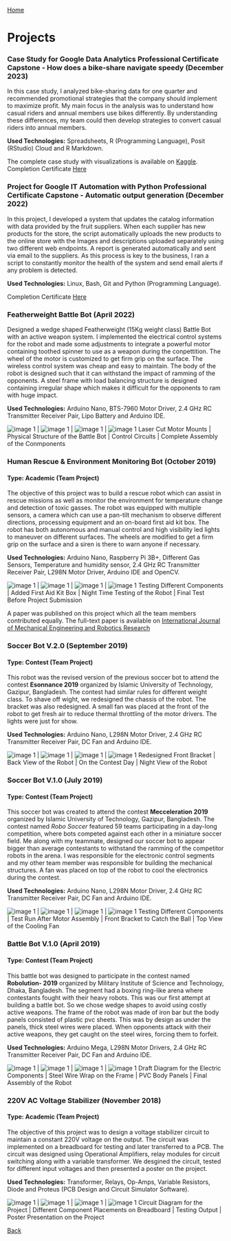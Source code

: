 [Home](https://mustahsinfarhan.github.io/) 
# Projects
### Case Study for Google Data Analytics Professional Certificate Capstone - How does a bike-share navigate speedy (December 2023)
In this case study, I analyzed bike-sharing data for one quarter and recommended promotional strategies that the company should implement to maximize profit. My main focus in the analysis was to understand how casual riders and annual members use bikes differently. By understanding these differences, my team could then develop strategies to convert casual riders into annual members.

**Used Technologies:** Spreadsheets, R (Programming Language), Posit (RStudio) Cloud and R Markdown.

The complete case study with visualizations is available on [Kaggle](https://www.kaggle.com/code/mustahsinfarhan/case-study-how-does-a-bike-share-navigate-speedy).
Completion Certificate [Here](https://coursera.org/verify/H4AU99SSRKF4)


### Project for Google IT Automation with Python Professional Certificate Capstone - Automatic output generation (December 2022)
In this project, I developed a system that updates the catalog information with data provided by the fruit suppliers. When each supplier has new products for the store, the script automatically uploads the new products to the online store with the Images and descriptions uploaded separately using two different web endpoints. A report is generated automatically and sent via email to the suppliers. As this process is key to the business, I ran a script to constantly monitor the health of the system and send email alerts if any problem is detected. 

**Used Technologies:** Linux, Bash, Git and Python (Programming Language).

Completion Certificate [Here](https://coursera.org/verify/7D7LEMMDZ9C2)


### Featherweight Battle Bot (April 2022)
Designed a wedge shaped Featherweight (15Kg weight class) Battle Bot with an active weapon system. I implemented the electrical control systems for the robot and made some adjustments to integrate a powerful motor containing toothed spinner to use as a weapon during the conpettition. The wheel of the motor is customized to get firm grip on the surface. The wireless control system was cheap and easy to maintain. The body of the robot is designed such that it can withstand the impact of ramming of the opponents. A steel frame with load balancing structure is designed containing irregular shape which makes it difficult for the opponents to ram with huge impact.

**Used Technologies:** Arduino Nano, BTS-7960 Motor Driver, 2.4 GHz RC Transmitter Receiver Pair, Lipo Battery and Arduino IDE.

![image 1](/assets/img/bb1.jpg) |  ![image 1](/assets/img/bb2.jpg)  |  ![image 1](/assets/img/bb3.jpg)  |  ![image 1](/assets/img/bb4.jpg)
Laser Cut Motor Mounts |  Physical Structure of the Battle Bot  | Control Circuits | Complete Assembly of the Conmponents


### Human Rescue & Environment Monitoring Bot (October 2019)
#### Type: Academic (Team Project)
The objective of this project was to build a rescue robot which can assist in rescue missions as well as monitor the environment for temperature change and detection of toxic gasses. The robot was equipped with multiple sensors, a camera which can use a pan-tilt mechanism to observe different directions, processing equipment and an on-board first aid kit box. The robot has both autonomous and manual control and high visibility led lights to maneuver on different surfaces. The wheels are modified to get a firm grip on the surface and a siren is there to warn anyone if necessary.

**Used Technologies:** Arduino Nano, Raspberry Pi 3B+, Different Gas Sensors, Temperature and humidity sensor, 2.4 GHz RC Transmitter Receiver Pair, L298N Motor Driver, Arduino IDE and OpenCV.

![image 1](/assets/img/res1.jpg) |  ![image 1](/assets/img/res5.jpg)  |  ![image 1](/assets/img/res3.jpg)  |  ![image 1](/assets/img/res4.jpg)
Testing Different Components |  Added First Aid Kit Box  | Night Time Testing of the Robot | Final Test Before Project Submission

A paper was published on this project which all the team members contributed equally. The full-text paper is available on [International Journal of Mechanical Engineering and Robotics Research](https://www.ijmerr.com/index.php?m=content&c=index&a=show&catid=191&id=1577)

### Soccer Bot V.2.0 (September 2019)
#### Type: Contest (Team Project)
This robot was the revised version of the previous soccer bot to attend the contest **Esonnance 2019** organized by Islamic University of Technology, Gazipur, Bangladesh. The contest had similar rules for different weight class. To shave off wight, we redesigned the chassis of the robot. The bracket was also redesigned. A small fan was placed at the front of the robot to get fresh air to reduce thermal throttling of the motor drivers. The lights were just for show. 

**Used Technologies:** Arduino Nano, L298N Motor Driver, 2.4 GHz RC Transmitter Receiver Pair, DC Fan and Arduino IDE.

![image 1](/assets/img/sb2v1.jpg) |  ![image 1](/assets/img/sb2v2.jpg)  |  ![image 1](/assets/img/sb2v3.jpg)  |  ![image 1](/assets/img/sb2v4.jpg)
Redesigned Front Bracket |  Back View of the Robot  | On the Contest Day | Night View of the Robot


### Soccer Bot V.1.0 (July 2019)
#### Type: Contest (Team Project)
This soccer bot was created to attend the contest **Mecceleration 2019** organized by Islamic University of Technology, Gazipur, Bangladesh. The contest named _Robo Soccer_ featured 59 teams participating in a day-long competition, where bots competed against each other in a miniature soccer field. Me along with my teammate, designed our soccer bot to appear bigger than average contestants to withstand the ramming of the competitor robots in the arena. I was responsible for the electronic control segments and my other team member was responsible for building the mechanical structures. A fan was placed on top of the robot to cool the electronics during the contest.

**Used Technologies:** Arduino Nano, L298N Motor Driver, 2.4 GHz RC Transmitter Receiver Pair, DC Fan and Arduino IDE.

![image 1](/assets/img/sb1v1.jpg) |  ![image 1](/assets/img/sb1v2.jpg)  |  ![image 1](/assets/img/sb1v3.jpg)  |  ![image 1](/assets/img/sb1v4.jpg)
Testing Different Components |  Test Run After Motor Assembly  | Front Bracket to Catch the Ball | Top View of the Cooling Fan


### Battle Bot V.1.0 (April 2019)
#### Type: Contest (Team Project)
This battle bot was designed to participate in the contest named **Robolution- 2019** organized by Military Institute of Science and Technology, Dhaka, Bangladesh. The segment had a boxing ring-like arena where contestants fought with their heavy robots. This was our first attempt at building a battle bot. So we chose wedge shapes to avoid using costly active weapons. The frame of the robot was made of iron bar but the body panels consisted of plastic pvc sheets. This was by design as under the panels, thick steel wires were placed. When opponents attack with their active weapons, they get caught on the steel wires, forcing them to forfeit. 

**Used Technologies:** Arduino Mega, L298N Motor Drivers, 2.4 GHz RC Transmitter Receiver Pair, DC Fan and Arduino IDE.

![image 1](/assets/img/bb2v1.jpg) |  ![image 1](/assets/img/bb2v2.jpg)  |  ![image 1](/assets/img/bb2v3.jpg)  |  ![image 1](/assets/img/bb2v4.jpg)
Draft Diagram for the Electric Components |  Steel Wire Wrap on the Frame  | PVC Body Panels | Final Assembly of the Robot



### 220V AC Voltage Stabilizer (November 2018)
#### Type: Academic (Team Project)
The objective of this project was to design a voltage stabilizer circuit to maintain a constant 220V voltage on the output. The circuit was implemented on a breadboard for testing and later transferred to a PCB. The circuit was designed using Operational Amplifiers, relay modules for circuit switching along with a variable transformer. We desgined the circuit, tested for different input voltages and then presented a poster on the project. 

**Used Technologies:** Transformer, Relays, Op-Amps, Variable Resistors, Diode and Proteus (PCB Design and Circuit Simulator Software).

![image 1](/assets/img/vs1.JPG) |  ![image 1](/assets/img/vs2.jpg)  |  ![image 1](/assets/img/vs3.jpg)  |  ![image 1](/assets/img/vs4.jpg)
Circuit Diagram for the Project |  Different Component Placements on Breadboard  | Testing Output | Poster Presentation on the Project


[Back](https://mustahsinfarhan.github.io/)
